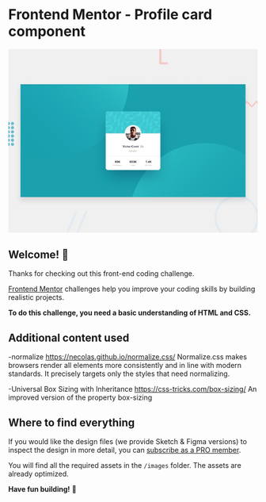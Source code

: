 # Frontend Mentor - Profile card component

![Design preview for the Profile card component coding challenge](./design/desktop-preview.jpg)

## Welcome! 👋

Thanks for checking out this front-end coding challenge.

[Frontend Mentor](https://www.frontendmentor.io) challenges help you improve your coding skills by building realistic projects.

**To do this challenge, you need a basic understanding of HTML and CSS.**

## Additional content used

-normalize https://necolas.github.io/normalize.css/
Normalize.css makes browsers render all elements more consistently and in line with modern standards. It precisely targets only the styles that need normalizing.

-Universal Box Sizing with Inheritance https://css-tricks.com/box-sizing/
An improved version of the property box-sizing

## Where to find everything

If you would like the design files (we provide Sketch & Figma versions) to inspect the design in more detail, you can [subscribe as a PRO member](https://www.frontendmentor.io/pro).

You will find all the required assets in the `/images` folder. The assets are already optimized.

**Have fun building!** 🚀
